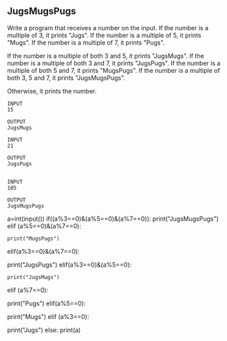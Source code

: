 ## JugsMugsPugs 
Write a program that receives a number on the input.
If the number is a multiple of 3, it prints "Jugs". 
If the number is a multiple of 5, it prints "Mugs".
If the number is a multiple of 7, it prints "Pugs".

If the number is a multiple of both 3 and 5, it prints "JugsMugs".
If the number is a multiple of both 3 and 7, it prints "JugsPugs".
If the number is a multiple of both 5 and 7, it prints "MugsPugs".
If the number is a multiple of both 3, 5 and 7, it prints "JugsMugsPugs".

Otherwise, it prints the number.
```
INPUT 
15

OUTPUT
JugsMugs

INPUT 
21

OUTPUT
JugsPugs


INPUT 
105

OUTPUT 
JugsMugsPugs
```
a=int(input())
if((a%3==0)&(a%5==0)&(a%7==0)):
 print("JugsMugsPugs")
elif  (a%5==0)&(a%7==0):  
    
    print("MugsPugs")
elif(a%3==0)&(a%7==0):
 
   print("JugsPugs")
elif(a%3==0)&(a%5==0):
  
    print("JugsMugs")
elif (a%7==0):
  
  print("Pugs")
elif(a%5==0):
 
  print("Mugs")
elif (a%3==0):

  print("Jugs")
else:
  print(a)
  
  

